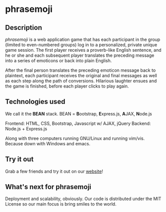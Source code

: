 # phrasemoji

## Description
_phrasemoji_ is a web application game that has each participant in the group (limited to even-numbered groups) log in to a personalized, private unique game session. The first player receives a proverb-like English sentence, and he or she and each subsequent player translates the preceding message into a series of emoticons or back into plain English.

After the final person translates the preceding emoticon message back to plaintext, each participant receives the original and final messages as well as each step along the path of conversions. Hilarious laughter ensues and the game is finished, before each player clicks to play again.

## Technologies used
We call it the **BEAN** stack. BEAN = **B**ootstrap, **E**xpress.js, **A**JAX, **N**ode.js

Frontend: HTML, CSS, Bootstrap, Javascript w/ AJAX, jQuery
Backend: Node.js + Express.js

Along with three computers running GNU/Linux and running vim/vis. Because down with Windows and emacs.

## Try it out
Grab a few friends and try it out on our [website](http://phrasemoji.com)!

## What's next for phrasemoji
Deployment and scalability, obviously. Our code is distributed under the MIT License so our main focus is bring smiles to the world.
